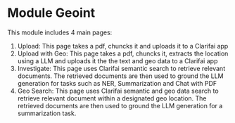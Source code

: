 # Module Geoint
This module includes 4 main pages:
1. Upload: This page takes a pdf, chuncks it and uploads it to a Clarifai app
2. Upload with Geo: This page takes a pdf, chuncks it, extracts the location using a LLM and uploads it the the text and geo data to a Clarifai app
3. Investigate: This page uses Clarifai semantic search to retrieve relevant documents. The retrieved documents are then used to ground the LLM generation for tasks such as NER, Summarization and Chat with PDF
4. Geo Search: This page uses Clarifai semantic and geo data search to retrieve relevant document within a designated geo location. The retrieved documents are then used to ground the LLM generation for a summarization task.
